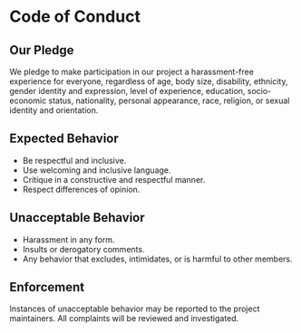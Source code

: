 # Code of Conduct

## Our Pledge

We pledge to make participation in our project a harassment-free experience for everyone, regardless of age, body size, disability, ethnicity, gender identity and expression, level of experience, education, socio-economic status, nationality, personal appearance, race, religion, or sexual identity and orientation.

## Expected Behavior

- Be respectful and inclusive.
- Use welcoming and inclusive language.
- Critique in a constructive and respectful manner.
- Respect differences of opinion.

## Unacceptable Behavior

- Harassment in any form.
- Insults or derogatory comments.
- Any behavior that excludes, intimidates, or is harmful to other members.

## Enforcement

Instances of unacceptable behavior may be reported to the project maintainers. All complaints will be reviewed and investigated.
